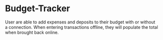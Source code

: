 # Budget-Tracker

User are able to add expenses and deposits to their budget with or without a connection. When entering transactions offline, they will populate the total when brought back online.
